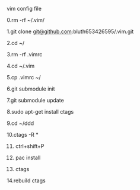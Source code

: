 vim config file

0.rm -rf ~/.vim/

1.git clone  git@github.com:bluth653426595/.vim.git

2.cd ~/

3.rm -rf .vimrc

4.cd ~/.vim

5.cp .vimrc ~/

6.git submodule init

7.git submodule update

8.sudo apt-get install ctags

9.cd ~/ddd

10.ctags -R *

11. ctrl+shift+P 

12. pac install 

13. ctags

14.rebuild ctags
